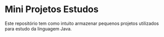 # Mini Projetos Estudos

Este repositório tem como intuito armazenar pequenos projetos utilizados para estudo da linguagem Java.
